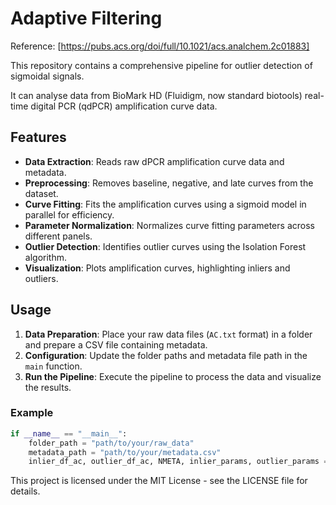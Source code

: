 # Adaptive Filtering

Reference: [https://pubs.acs.org/doi/full/10.1021/acs.analchem.2c01883]

This repository contains a comprehensive pipeline for outlier detection of sigmoidal signals. 

It can analyse data from BioMark HD (Fluidigm, now standard biotools) real-time digital PCR (qdPCR) amplification curve data. 

## Features

- **Data Extraction**: Reads raw dPCR amplification curve data and metadata.
- **Preprocessing**: Removes baseline, negative, and late curves from the dataset.
- **Curve Fitting**: Fits the amplification curves using a sigmoid model in parallel for efficiency.
- **Parameter Normalization**: Normalizes curve fitting parameters across different panels.
- **Outlier Detection**: Identifies outlier curves using the Isolation Forest algorithm.
- **Visualization**: Plots amplification curves, highlighting inliers and outliers.


## Usage

1. **Data Preparation**: Place your raw data files (`AC.txt` format) in a folder and prepare a CSV file containing metadata.
2. **Configuration**: Update the folder paths and metadata file path in the `main` function.
3. **Run the Pipeline**: Execute the pipeline to process the data and visualize the results.

### Example

```python
if __name__ == "__main__":
    folder_path = "path/to/your/raw_data"
    metadata_path = "path/to/your/metadata.csv"
    inlier_df_ac, outlier_df_ac, NMETA, inlier_params, outlier_params = main(folder_path, metadata_path)
```

This project is licensed under the MIT License - see the LICENSE file for details.
